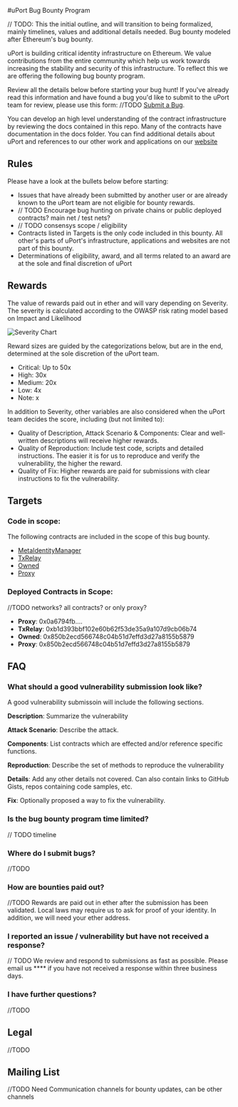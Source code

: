 #uPort Bug Bounty Program

// TODO: This the initial outline, and will transition to being formalized, mainly timelines, values and additional details needed. Bug bounty modeled after Ethereum's bug bounty.

uPort is building critical identity infrastructure on Ethereum. We value contributions from the entire community which help us work towards increasing the stability and security of this infrastructure. To reflect this we are offering the following bug bounty program.

Review all the details below before starting your bug hunt! If you've already read this information and have found a bug you'd like to submit to the uPort team for review, please use this form: //TODO [Submit a Bug](..).

You can develop an high level understanding of the contract infrastructure by reviewing the docs contained in this repo. Many of the contracts have documentation in the docs folder. You can find additional details about uPort and references to our other work and applications on our [website](https://www.uport.me)

## Rules

Please have a look at the bullets below before starting:

* Issues that have already been submitted by another user or are already known to the uPort team are not eligible for bounty rewards.
* // TODO Encourage bug hunting on private chains or public deployed contracts? main net / test nets?
* // TODO consensys scope / eligibility
* Contracts listed in Targets is the only code included in this bounty. All other's parts of uPort's infrastructure, applications and websites are not part of this bounty.
* Determinations of eligibility, award, and all terms related to an award are at the sole and final discretion of uPort

## Rewards

The value of rewards paid out in ether and will vary depending on Severity. The severity is calculated according to the OWASP risk rating model based on Impact and Likelihood

![Severity Chart](https://raw.githubusercontent.com/weifund/weifund-contracts/master/assets/severity.png)

Reward sizes are guided by the categorizations below, but are in the end, determined at the sole discretion of the uPort team.

* Critical: Up to 50x
* High: 30x
* Medium: 20x
* Low: 4x
* Note: x

In addition to Severity, other variables are also considered when the uPort team decides the score, including (but not limited to):

* Quality of Description, Attack Scenario & Components: Clear and well-written descriptions will receive higher rewards.
* Quality of Reproduction: Include test code, scripts and detailed instructions. The easier it is for us to reproduce and verify the vulnerability, the higher the reward.
* Quality of Fix: Higher rewards are paid for submissions with clear instructions to fix the vulnerability.

## Targets

### Code in scope:

The following contracts are included in the scope of this bug bounty.

* [MetaIdentityManager](https://github.com/uport-project/uport-identity/blob/develop/contracts/MetaIdentityManager.sol)
* [TxRelay](https://github.com/uport-project/uport-identity/blob/develop/contracts/TxRelay.sol)
* [Owned](https://github.com/uport-project/uport-identity/blob/develop/contracts/libs/Owned.sol)
* [Proxy](https://github.com/uport-project/uport-identity/blob/develop/contracts/Proxy.sol)


### Deployed Contracts in Scope:

//TODO networks? all contracts? or only proxy?

* __Proxy__: 0x0a6794fb....
* __TxRelay__: 0xb1d393bbf102e60b62f53de35a9a107d9cb06b74
* __Owned__: 0x850b2ecd566748c04b51d7effd3d27a8155b5879
* __Proxy__: 0x850b2ecd566748c04b51d7effd3d27a8155b5879

## FAQ

### What should a good vulnerability submission look like?

A good vulnerability submissoin will include the following sections.

**Description**: Summarize the vulnerability

**Attack Scenario**: Describe the attack.

**Components**: List contracts which are effected and/or reference specific functions.

**Reproduction**: Describe the set of methods to reproduce the vulnerability

**Details**: Add any other details not covered. Can also contain links to GitHub Gists, repos containing code samples, etc.

**Fix**: Optionally proposed a way to fix the vulnerability.

### Is the bug bounty program time limited?

// TODO timeline

### Where do I submit bugs?

//TODO

### How are bounties paid out?

//TODO Rewards are paid out in ether after the submission has been validated. Local laws may require us to ask for proof of your identity. In addition, we will need your ether address.

### I reported an issue / vulnerability but have not received a response?

// TODO We review and respond to submissions as fast as possible. Please email us **** if you have not received a response within three business days.

### I have further questions?

//TODO

## Legal

//TODO

## Mailing List

//TODO Need Communication channels for bounty updates, can be other channels
